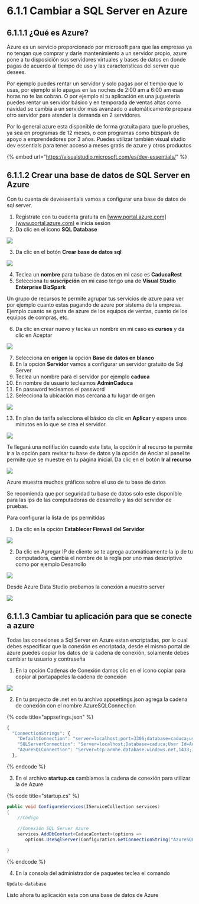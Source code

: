 # 6.1.1 Cambiar a SQL Server en Azure

## 6.1.1.1 ¿Qué es Azure?

Azure es un servicio proporcionado por microsoft para que las empresas ya no tengan que comprar y darle mantenimiento a un servidor propio, azure pone a tu disposición sus servidores virtuales y bases de datos en donde pagas de acuerdo al tiempo de uso y las características del server que desees. 

Por ejemplo puedes rentar un servidor y solo pagas por el tiempo que lo usas, por ejemplo si lo apagas en las noches de 2:00 am a 6:00 am esas horas no te las cobran. O por ejemplo si tu aplicación es una juguetería puedes rentar un servidor básico y en temporada de ventas altas como navidad se cambia a un servidor mas avanzado o automáticamente prepara otro servidor para atender la demanda en 2 servidores.

Por lo general azure esta disponible de forma gratuita para que lo pruebes, ya sea en programas de 12 meses, o con programas como bizspark de apoyo a emprendedores por 3 años. Puedes utilizar también visual studio dev essentials para tener acceso a meses gratis de azure y otros productos

{% embed url="https://visualstudio.microsoft.com/es/dev-essentials/" %}

## 6.1.1.2 Crear una base de datos de SQL Server en Azure

Con tu cuenta de devessentials vamos a configurar una base de datos de sql server. 

1. Registrate con tu cudenta gratuita en  [www.portal.azure.com](www.portal.azure.com) e inicia sesión
2. Da clic en el icono **SQL Database**

![](../../.gitbook/assets/image%20%28292%29.png)

 3. Da clic en el botón **Crear base de datos sql**

![](../../.gitbook/assets/image%20%28134%29.png)

4. Teclea un **nombre** para tu base de datos en mi caso es **CaducaRest**  
5. Selecciona tu **suscripción** en mi caso tengo una de **Visual Studio Enterprise BizSpark**  
  
Un grupo de recursos te permite agrupar tus servicios de azure para ver por ejemplo cuanto estas pagando de azure por sistema de la empresa. Ejemplo cuanto se gasta de azure de los equipos de ventas, cuanto de los equipos de compras, etc. 

6. Da clic en crear nuevo y teclea un nombre en mi caso es **cursos** y da clic en Aceptar

![](../../.gitbook/assets/image%20%28211%29.png)

7. Selecciona en **origen** la opción **Base de datos en blanco**  
8. En la opción **Servidor** vamos a configurar un servidor gratuito de Sql Server  
9. Teclea un nombre para el servidor por ejemplo **caduca**  
10. En nombre de usuario tecleamos **AdminCaduca**  
11. En password tecleamos el password   
12. Selecciona la ubicación mas cercana a tu lugar de origen

![](../../.gitbook/assets/image%20%2890%29.png)

13. En plan de tarifa selecciona el básico da clic en **Aplicar** y espera unos minutos en lo que se crea el servidor.

![](../../.gitbook/assets/image%20%28242%29.png)

Te llegará una notifiación cuando este lista, la opción ir al recurso te permite ir a la opción para revisar tu base de datos y la opción de Anclar al panel te permite que se muestre en tu página inicial. Da clic en el botón **Ir al recurso**

![](../../.gitbook/assets/image%20%2828%29.png)

Azure muestra muchos gráficos sobre el uso de tu base de datos

Se recomienda que por seguridad tu base de datos solo este disponible para las ips de las computadoras de desarrollo y las del servidor de pruebas. 

Para configurar la lista de ips permitidas

1. Da clic en la opción **Establecer Firewall del Servidor**

![](../../.gitbook/assets/image%20%28304%29.png)

2. Da clic en Agregar IP de cliente se te agrega automáticamente la ip de tu computadora, cambia el nombre de la regla por uno mas descriptivo como por ejemplo Desarrollo

![](../../.gitbook/assets/image%20%28118%29.png)

Desde Azure Data Studio probamos la conexión a nuestro server

![](../../.gitbook/assets/image%20%28261%29.png)

## 6.1.1.3 Cambiar tu aplicación para que se conecte a azure

Todas las conexiones a Sql Server en Azure estan encriptadas, por lo cual debes especificar que la conexión es encriptada, desde el mismo portal de azure puedes copiar los datos de la cadena de conexión, solamente debes cambiar tu usuario y contraseña

1. En la opción Cadenas de Conexión damos clic en el icono copiar para copiar al portapapeles la cadena de conexión

![](../../.gitbook/assets/image%20%2832%29.png)

2. En tu proyecto de .net en tu archivo appsettings.json agrega la cadena de conexión con el nombre AzureSQLConnection 

{% code title="appsetings.json" %}
```javascript
{
  "ConnectionStrings": {
    "DefaultConnection": "server=localhost;port=3306;database=caduca;user=AdminCaduca;Password=StKRV6MR6A;sslMode=none",
    "SQLServerConnection": "Server=localhost;Database=caduca;User Id=AdminCaduca;Password=StKRV6MR6A;",
    "AzureSQLConnection": "Server=tcp:armhe.database.windows.net,1433;Initial Catalog=CaducaRest;Persist Security Info=False;User ID=AdminCaduca;Password=StKRV6MR6A;MultipleActiveResultSets=False;Encrypt=True;TrustServerCertificate=False;Connection Timeout=30;"
  },
```
{% endcode %}

3. En el archivo **startup.cs** cambiamos la cadena de conexión para utilizar la de Azure

{% code title="startup.cs" %}
```csharp
public void ConfigureServices(IServiceCollection services)
{
    //Código
    
    //Conexión SQL Server Azure
    services.AddDbContext<CaducaContext>(options => 
       options.UseSqlServer(Configuration.GetConnectionString("AzureSQLConnection")));

}
```
{% endcode %}

4. En la consola del administrador de paquetes teclea el comando

```text
Update-database
```

Listo ahora tu aplicación esta con una base de datos de Azure

